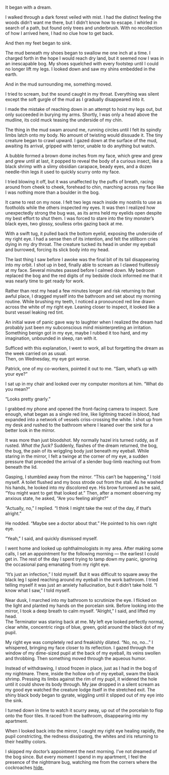It began with a dream.

I walked through a dark forest veiled with mist. I had the distinct feeling the woods didn’t want me there, but I didn’t know how to escape. I whirled in search of a path, but found only trees and underbrush. With no recollection of how I arrived here, I had no clue how to get back.

And then my feet began to sink.

The mud beneath my shoes began to swallow me one inch at a time. I charged forth in the hope I would reach dry land, but it seemed now I was in an inescapable bog. My shoes squelched with every footstep until I could no longer lift my legs. I looked down and saw my shins embedded in the earth.

And in the mud surrounding me, something moved.

I tried to scream, but the sound caught in my throat. Everything was silent except the soft gurgle of the mud as I gradually disappeared into it.

I made the mistake of reaching down in an attempt to hoist my legs out, but only succeeded in burying my arms. Shortly, I was only a head above the mudline, its cold muck teasing the underside of my chin.

The thing in the mud swam around me, running circles until I felt its spindly limbs latch onto my body. No amount of twisting would dissuade it. The tiny creature began to crawl upward. I gazed down at the surface of the mud, awaiting its arrival, gripped with terror, unable to do anything but watch.

A bubble formed a brown dome inches from my face, which grew and grew and grew until at last, it popped to reveal the body of a curious insect, like a black shrimp with a slimy obsidian carapace, beady eyes, and a dozen needle-thin legs it used to quickly scurry onto my face.

I tried blowing it off, but it was unaffected by the puffs of breath, racing around from cheek to cheek, forehead to chin, marching across my face like I was nothing more than a boulder in the bog.

It came to rest on my nose. I felt two legs reach inside my nostrils to use as footholds while the others inspected my eyes. It was then I realized how unexpectedly strong the bug was, as its arms held my eyelids open despite my best effort to shut them. I was forced to stare into the tiny monster’s black eyes, two glossy, soulless orbs gazing back at me.

With a swift tug, it pulled back the bottom eyelid, exposing the underside of my right eye. I had a sense then of its intention, and felt the stillborn cries dying in my dry throat. The creature tucked its head in under my eyeball and burrowed, forcing its slick body into my head.

The last thing I saw before I awoke was the final bit of its tail disappearing into my orbit. I shot up in bed, finally able to scream as I clawed fruitlessly at my face. Several minutes passed before I calmed down. My bedroom replaced the bog and the red digits of my bedside clock informed me that it was nearly time to get ready for work.

Rather than rest my head a few minutes longer and risk returning to that awful place, I dragged myself into the bathroom and set about my morning routine. While brushing my teeth, I noticed a pronounced red line drawn across the white of my right eye. Leaning closer to inspect, it looked like a burst vessel leaking red tint.

An initial wave of panic gave way to laughter when I realized the dream had probably just been my subconscious mind misinterpreting an irritation. Something benign got in my eye, maybe I rubbed it too hard, and my imagination, unbounded in sleep, ran with it.

Sufficed with this explanation, I went to work, all but forgetting the dream as the week carried on as usual.  
Then, on Wednesday, my eye got worse.

Patrick, one of my co-workers, pointed it out to me. “Sam, what’s up with your eye?”

I sat up in my chair and looked over my computer monitors at him. “What do you mean?”

“Looks pretty gnarly.”

I grabbed my phone and opened the front-facing camera to inspect. Sure enough, what began as a single red line, like lightning traced in blood, had expanded into a network of vessels criss-crossing the white. I shot up from my desk and rushed to the bathroom where I leaned over the sink for a better look in the mirror.

It was more than just bloodshot. My normally hazel iris turned ruddy, as if rusted. *What the fuck?* Suddenly, flashes of the dream returned, the bog, the bug, the pain of its wriggling body just beneath my eyeball. While staring in the mirror, I felt a twinge at the corner of my eye, a sudden pressure that preceded the arrival of a slender bug-limb reaching out from beneath the lid.

Gasping, I stumbled away from the mirror. “This can’t be happening,” I told myself. A toilet flushed and my boss strode out from the stall. As he washed his hands, he looked into my discolored eye. His brow furrowed as he said, “You might want to get that looked at.” Then, after a moment observing my anxious state, he asked, “Are you feeling alright?”

“Actually, no,” I replied. “I think I might take the rest of the day, if that’s alright.”

He nodded. “Maybe see a doctor about that.” He pointed to his own right eye.

“Yeah,” I said, and quickly dismissed myself.

I went home and looked up ophthalmologists in my area. After making some calls, I set an appointment for the following morning — the earliest I could get in. The rest of the day I spent trying to tamp down my panic, ignoring the occasional pang emanating from my right eye.

“It’s just an infection,” I told myself. But it was difficult to square away the black leg I spied reaching around my eyeball in the work bathroom. I tried telling myself it was just an anxiety hallucination, but it didn’t take hold. “I know what I saw,” I told myself.

Near dusk, I marched into my bathroom to scrutinize the eye. I flicked on the light and planted my hands on the porcelain sink. Before looking into the mirror, I took a deep breath to calm myself. “Alright,” I said, and lifted my head.  
The Terminator was staring back at me. My left eye looked perfectly normal, clear white, concentric rings of blue, green, gold around the black dot of my pupil.

My right eye was completely red and freakishly dilated. “No, no, no…” I whispered, bringing my face closer to its reflection. I gazed through the window of my dime-sized pupil at the back of my eyeball, its veins swollen and throbbing. Then something moved through the aqueous humor.

Instead of withdrawing, I stood frozen in place, just as I had in the bog of my nightmare. There, inside the hollow orb of my eyeball, swam the black shrimp. Pressing its limbs against the rim of my pupil, it widened the hole until it could shove its body through. My jaw dropped in a silent scream as my good eye watched the creature lodge itself in the stretched exit. The shiny black body began to gyrate, wiggling until it slipped out of my eye into the sink.

I turned down in time to watch it scurry away, up out of the porcelain to flop onto the floor tiles. It raced from the bathroom, disappearing into my apartment.

When I looked back into the mirror, I caught my right eye healing rapidly, the pupil constricting, the redness dissipating, the whites and iris returning to their healthy colors.

I skipped my doctor’s appointment the next morning. I’ve not dreamed of the bog since. But every moment I spend in my apartment, I feel the presence of the nightmare bug, watching me from the corners where the cockroaches [hide.](https://www.reddit.com/user/DrTerrifying/)